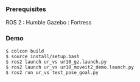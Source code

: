 ### Prerequisites

ROS 2 : Humble 
Gazebo : Fortress

### Demo

```console
$ colcon build
$ source install/setup.bash
$ ros2 launch ur_vs ur10_gz.launch.py 
$ ros2 launch ur_vs ur10_moveit2_demo.launch.py 
$ ros2 run ur_vs test_pose_goal.py
```

